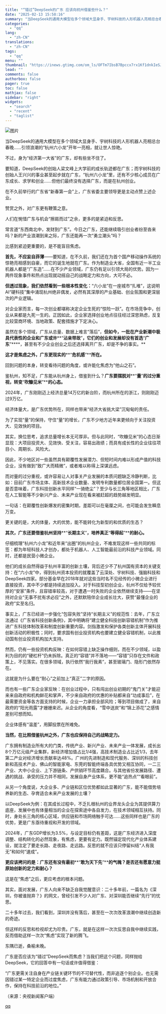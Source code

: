 ```yaml
---
title: "“错过”DeepSeek的广东 应该向杭州借鉴些什么？"
date: "2025-02-13 15:58:16"
summary: "当DeepSeek的通用大模型在多个领域大显身手、宇树科技的人形机器人亮相总台春晚……引领浪潮的“杭..."
categories:
  - "qq"
lang:
  - "zh-CN"
translations:
  - "zh-CN"
tags:
  - "qq"
menu: ""
thumbnail: "https://inews.gtimg.com/om_ls/OFTm7IbsB7Bpccx7rx1Kf1dnkIeSJ6CFJXJRioXYAkxTsAA_640360/0"
lead: ""
comments: false
authorbox: false
pager: true
toc: false
mathjax: false
sidebar: "right"
widgets:
  - "search"
  - "recent"
  - "taglist"
---
```


![图片](https://inews.gtimg.com/om_bt/OAgoNBc_ECEDdC1CLsCHSkV-o3kJ1LH3_byFmMpAxc0xgAA/641)

当DeepSeek的通用大模型在多个领域大显身手、宇树科技的人形机器人亮相总台春晚……引领浪潮的“杭州六小龙”开年一亮相，就让世人惊艳。

不过，身为“经济第一大省”的广东，却有些坐不住了。

要知道，DeepSeek的创始人梁文峰上大学前的成长轨迹都在广东；而宇树科技的创始人王兴兴的事业甚至起步就在广东，“杭州六小龙”里，还有不少核心成员在广东成长、求学和创业……但他们最终没有选择广东，而是在杭州创业。

在不久前举行的广东省“新春第一会”上，广东省委主要领导更是主动点赞上述企业。

赞赏之外，对广东更有鞭策之意。

人们在惋惜广东与机会“擦肩而过”之余，更多的是紧迫和反思。

常言道“东西南北中，发财到广东”。今日之广东，还能继续吸引创业者纷至沓来吗？新的产业浪潮到来之际，广东还能再一次“勇立潮头”吗？

比感到紧迫更重要的，是不能盲目焦虑。

**首先，不应妄自菲薄**——要知道，在不久前，我们还在为首个国产移动操作系统的惊艳亮相感到自豪，而它的诞生地就在广东。作为制造业大省，全国有近一半工业机器人都是“广东造”……在不少产业领域，广东仍有足以引领大局的优势。因为一两件现象事件和热点出现就动摇自己的战略定力和方向，大可不必。

**但透过现象，我们依然看到一些根本性变化：**“六小龙”在一座城市“扎堆”，这说明AI“硬科技”集中涌现杭州绝非偶发，必然有其深厚的产业基础、创业氛围和更深层次的产业逻辑。

对企业家而言，每一次创业都堪称决定企业生死的“惊险一跃”。在市场竞争中，创业从来都是九死一生的。正因如此，企业家选择创业地点往往经过深思熟虑，反复比较营商环境、当地政策、配套措施才下定决心。

虽然在多个领域，广东从总量、数据上难言“落后”，**但如今，一批在产业新潮中极具代表性的企业和广东或许****“****沾亲带故****”****，它们的创业和发展却没有首选****“****广东****”****，甚至有不少企业创业之后还选择离开广东，却是不争的事实。**

**这才是焦虑之外，广东更现实的****“****危机感****”****所在。**

回到问题的本身，转变看待问题的角度，或许能化焦虑为“他山之石”。

鉴杭州，知不足，广东能从杭州身上，借鉴到什么？**广东要摆脱对****“****量****”****的过分重视，转变****“****吹糠见米****”****的心态。**

2024年，广东刚刚迈上经济总量14万亿的新台阶，而杭州所在的浙江，则刚刚迈过9万亿。

经济体量大，是广东优势所在，同样也带来“经济大省挑大梁”沉甸甸的责任。

为了实现“量”的保持，守住“量”的增长，广东不少地方近年来更倾向于关注投资大、见效快的项目。

其实，换位思考，追求总量增长本无可厚非。但与此同时，“吹糠见米”的心态日渐显现：大项目投资大、见效快、受关注，容易出政绩；而具有成长性的企业往往项目小、周期长、风险大。

因此，不少地区对一些虽然具有颠覆性发展潜力、但短时间内难以形成产值的科技企业，没有做到“致广大而精微”，或者难以称得上深谋远虑。

而对量的过分重视，或许容易让人对事关产业发展的本质问题缺乏冷静判断，比如：目前广东市场主体、高新技术企业数量、发明专利数量都位居全国第一。但这是否意味着，广东科技创新水平同样“一骑绝尘”？至少与长三角等地区相比，广东在人工智能等不少新兴产业、未来产业现在看来被赶超的趋势越发明显。

一句话：在颠覆性创新爆发的密集时期，差距可以在毫厘之间，也可能会发生瞬息万变。

更关键的是，大的体量，大的优势，能不能转化为新型的和优质的生态？

**其次，广东还要借鉴杭州坚持****“****长期主义****”****，培养真正****“****等得起****”****的耐心。**

仔细梳理“杭州六小龙”和近年来“出圈”的杭州企业，不难发现这样一些共同的标签：都为年轻科技人才创办，都处于机器人、人工智能最前沿的科技产业领域。同时，还都是民营小微企业。

他们的成长自然得益于杭州丰富的创新土壤，背后还少不了杭州国有资本的关键支持：在“六小龙”中，得到杭州资本投资的就覆盖了云深处、宇树科技、强脑科技和DeepSeek四家。部分基金早在2018年就对这些当时名不见经传的小微企业进行直接投资，其中不少都是持续追加投入。对于科技型初创企业，杭州不仅给予较优厚的“安家”条件，且容错率较高，对于遭遇一时失败的企业依然继续支持——在坚持对企业“无事不扰有求必应”之外，还默默陪伴企业成长壮大，获赞“最懂企业的政府”实至名归。

事实上，广东已经进一步强化“包容失败”坚持“长期主义”的规范性：去年，广东立法通过《广东省科技创新条例》，其中明确将“建立健全科技创新容错机制”作为推进广东科技体制改革和制度创新重要内容。剑指激发和保护各类创新主体开展科技创新活动的积极性；同时，要求国有创业投资机构也要建立健全容错机制，以此推动国有创业投资机构加大支持。

然而，仍有一些投资机构反映：在如何容错上缺乏操作细则，而在不少领域，以盈利为目的的“硬杠杆”仍未拆除。真正的“容错”并不落地——“容错”只存在文件和政策上，不见落实。在很多领域，执行依然“我行我素”，甚至玻璃门、隐形门依然存在。

这就是为什么要在“耐心”之前加上“真正”二字的原因。

而也有一些广东企业家反映：在创业过程中，只有闯出创业初期的“鬼门关”才能迎来来自政府和机构鲜花和掌声，不少来自政府的优惠的补贴都来自“功成事后”，在最需要资金等各方面支持的时候，企业一力承担全部风险；等到项目做成了，来自政府的“阳光雨露”才姗姗来迟。从企业的角度看，“雪中送炭”和“锦上添花”之感情差别可想而知。

企业体感有“温差”，用脚投票在所难免。

**当然，在比照借鉴杭州之外，广东也应保持自己的战略定力。**

广东拥有制造业所有大的门类，传统产业、新兴产业、未来产业一体发展，成长出8个万亿元级产业集群，新经济增加值占比1/4强，高技术制造业占比近1/3，去年第二产业对经济增长贡献率达48%。广州的先进制造和现代服务、深圳的科技创新和高技术产业、佛山的智能家电、东莞的智能终端各具优势又相互协同，一二三产业、大中小企业、上下游链条、产供销环节高度耦合。与其他省份发展路径、遭遇的挑战、承受的压力并不相同，发展自身产业体系，更不能“追热点”“看眼前”。

从另一个角度说，大企业多、产业链和区位优势都如此显著的广东，能不能借势培养新的生态、孕育适合未来产业发展的土壤？

以DeepSeek为例：在其成长过程中，不乏扎根杭州的业界龙头企业为其提供算力底座，发展中也有体量相当的企业在探索途中各自发力，在技术领域相互扶持。同时，身处长三角的核心区域，供应链和市场网络触手可达……这些同样也是广东的优势，更是广东亟待重视和开发的领域。

2024年，广东GDP增长为3.5%，与设定目标仍有差距，这是广东经济进入深度调整、结构转化的必然现象，有焦虑，更要有定力。既然锚定现代化产业体系建设，就注定了要走长路、走夜路、走远路。反思的就不应该只停留纠结“人有我无”和如何“速成”。

**更应该拷问的是：广东还有没有最初****“****敢为天下先****”****的气魄？是否还有愿意力挺原始创新的定力和耐心？**

这是在“焦虑”之后，更应考虑的根本问题。

其实，面对发展，广东人向来不缺乏自我觉醒意识：二十多年前，一篇名为《深圳，你被谁抛弃？》的网文，曾经引发不少人对广东、对深圳能否继续“先行”的忧思。

二十多年过去，我们看到，深圳并没有落后，甚至在一次次改革浪潮中继续创造新的奇迹。

但这样的反思和检视却尤为珍贵。广东，就是在这样一次次反思自我中继续实践，反而借助这样一次次“焦虑”实现了新的腾飞。

东隅已逝，桑榆未晚。

广东是否应该为“错过”DeepSeek而焦虑？当我们把这个问题，同样抛给DeepSeek，它的回答中有一句话或许值得借鉴：

“广东更需关注自身在产业链关键环节的不可替代性，而非追逐个别企业。也无需因错过某一特定企业而过度焦虑，广东有能力通过政策引导、市场机制和开放合作，保持在科技前沿的地位。”

（来源：央视新闻客户端）

[qq](https://new.qq.com/rain/a/20250213A05J8Q00)
